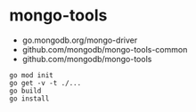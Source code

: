 # mongo-tools

- go.mongodb.org/mongo-driver
- github.com/mongodb/mongo-tools-common
- github.com/mongodb/mongo-tools

```
go mod init
go get -v -t ./... 
go build
go install 
```